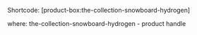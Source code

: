 Shortcode:  [product-box:the-collection-snowboard-hydrogen]

where:
 the-collection-snowboard-hydrogen - product handle